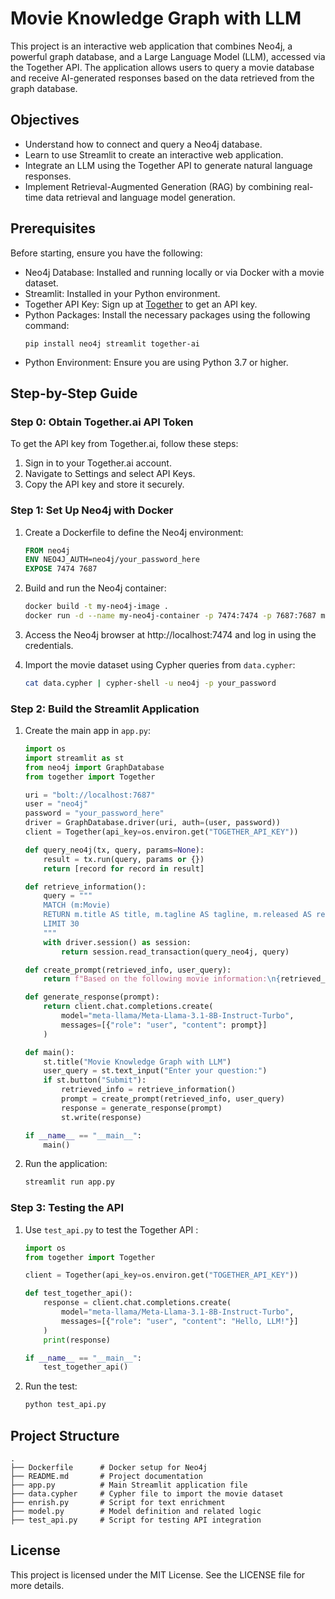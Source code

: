 # Movie Knowledge Graph with LLM

This project is an interactive web application that combines Neo4j, a powerful graph database, and a Large Language Model (LLM), accessed via the Together API. The application allows users to query a movie database and receive AI-generated responses based on the data retrieved from the graph database.

## Objectives

- Understand how to connect and query a Neo4j database.
- Learn to use Streamlit to create an interactive web application.
- Integrate an LLM using the Together API to generate natural language responses.
- Implement Retrieval-Augmented Generation (RAG) by combining real-time data retrieval and language model generation.

## Prerequisites

Before starting, ensure you have the following:

- Neo4j Database: Installed and running locally or via Docker with a movie dataset.
- Streamlit: Installed in your Python environment.
- Together API Key: Sign up at [Together](https://together.ai) to get an API key.
- Python Packages: Install the necessary packages using the following command:
  ```
  pip install neo4j streamlit together-ai
  ```
- Python Environment: Ensure you are using Python 3.7 or higher.

## Step-by-Step Guide

### Step 0: Obtain Together.ai API Token

To get the API key from Together.ai, follow these steps:

1. Sign in to your Together.ai account.
2. Navigate to Settings and select API Keys.
3. Copy the API key and store it securely.

### Step 1: Set Up Neo4j with Docker

1. Create a Dockerfile to define the Neo4j environment:
   ```dockerfile
   FROM neo4j
   ENV NEO4J_AUTH=neo4j/your_password_here
   EXPOSE 7474 7687
   ```

2. Build and run the Neo4j container:
   ```bash
   docker build -t my-neo4j-image .
   docker run -d --name my-neo4j-container -p 7474:7474 -p 7687:7687 my-neo4j-image
   ```

3. Access the Neo4j browser at http://localhost:7474 and log in using the credentials.

4. Import the movie dataset using Cypher queries from `data.cypher`:
   ```bash
   cat data.cypher | cypher-shell -u neo4j -p your_password
   ```

### Step 2: Build the Streamlit Application

1. Create the main app in `app.py`:
   ```python
   import os
   import streamlit as st
   from neo4j import GraphDatabase
   from together import Together

   uri = "bolt://localhost:7687"
   user = "neo4j"
   password = "your_password_here"
   driver = GraphDatabase.driver(uri, auth=(user, password))
   client = Together(api_key=os.environ.get("TOGETHER_API_KEY"))

   def query_neo4j(tx, query, params=None):
       result = tx.run(query, params or {})
       return [record for record in result]

   def retrieve_information():
       query = """
       MATCH (m:Movie)
       RETURN m.title AS title, m.tagline AS tagline, m.released AS released
       LIMIT 30
       """
       with driver.session() as session:
           return session.read_transaction(query_neo4j, query)

   def create_prompt(retrieved_info, user_query):
       return f"Based on the following movie information:\n{retrieved_info}\n\nAnswer the question: {user_query}"

   def generate_response(prompt):
       return client.chat.completions.create(
           model="meta-llama/Meta-Llama-3.1-8B-Instruct-Turbo",
           messages=[{"role": "user", "content": prompt}]
       )

   def main():
       st.title("Movie Knowledge Graph with LLM")
       user_query = st.text_input("Enter your question:")
       if st.button("Submit"):
           retrieved_info = retrieve_information()
           prompt = create_prompt(retrieved_info, user_query)
           response = generate_response(prompt)
           st.write(response)

   if __name__ == "__main__":
       main()
   ```

2. Run the application:
   ```bash
   streamlit run app.py
   ```

### Step 3: Testing the API

1. Use `test_api.py` to test the Together API :
   ```python
   import os
   from together import Together

   client = Together(api_key=os.environ.get("TOGETHER_API_KEY"))

   def test_together_api():
       response = client.chat.completions.create(
           model="meta-llama/Meta-Llama-3.1-8B-Instruct-Turbo",
           messages=[{"role": "user", "content": "Hello, LLM!"}]
       )
       print(response)

   if __name__ == "__main__":
       test_together_api()
   ```

2. Run the test:
   ```bash
   python test_api.py
   ```

## Project Structure

```
.
├── Dockerfile      # Docker setup for Neo4j
├── README.md       # Project documentation
├── app.py          # Main Streamlit application file
├── data.cypher     # Cypher file to import the movie dataset
├── enrish.py       # Script for text enrichment
├── model.py        # Model definition and related logic
├── test_api.py     # Script for testing API integration
```

## License

This project is licensed under the MIT License. See the LICENSE file for more details.
